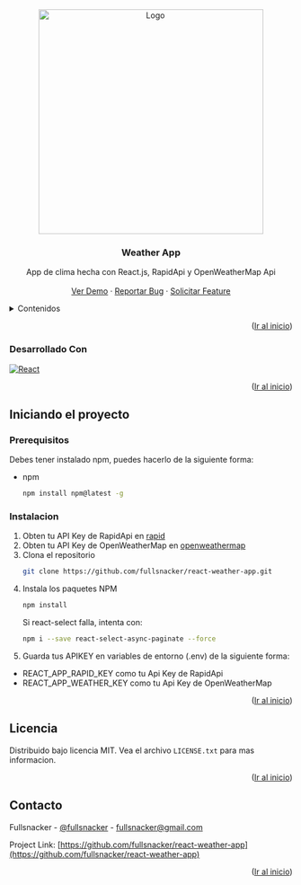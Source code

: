 <a name="readme-top"></a>
<br />

<div align="center">
  <a href="https://github.com/fullsnacker/react-weather-app">
    <img src="https://fullsnacker.github.io//assets/work003-QEUPQghF.jpg" alt="Logo" width="400">
  </a>

<h3 align="center">Weather App</h3>

  <p align="center">
    App de clima hecha con React.js, RapidApi y OpenWeatherMap Api
    <br />
    <br />
    <a href="https://sneather.vercel.app/">Ver Demo</a>
    ·
    <a href="https://github.com/fullsnacker/react-weather-app/issues">Reportar Bug</a>
    ·
    <a href="https://github.com/fullsnacker/react-weather-app/issues">Solicitar Feature</a>
  </p>
</div>

<!-- Contenidos -->
<details>
  <summary>Contenidos</summary>
  <ol>
    <li>
      <!-- <a href="#acerca-del-proyecto">Acerca Del Proyecto</a> -->
        <a href="#desarrollado-con">Desarrollado Con</a>
    </li>
    <li>
      <a href="#iniciando-el-proyecto">Iniciando el proyecto</a>
      <ul>
        <li><a href="#prerequisitos">Prerequisitos</a></li>
        <li><a href="#instalacion">Instalacion</a></li>
      </ul>
    </li>
    <!-- <li><a href="#uso">Uso</a></li> -->
    <li><a href="#licencia">Licencia</a></li>
    <li><a href="#contacto">Contacto</a></li>
  </ol>
</details>

<!-- Acerca Del Proyecto -->

<!-- ## Acerca Del Proyecto

Here's a blank template to get started: To avoid retyping too much info. Do a search and replace with your text editor for the following: `github_username`, `repo_name`, `twitter_handle`, `linkedin_username`, `email_client`, `email`, `project_title`, `project_description` -->

<p align="right">(<a href="#readme-top">Ir al inicio</a>)</p>

### Desarrollado Con

[![React][React.js]][React-url]

<p align="right">(<a href="#readme-top">Ir al inicio</a>)</p>

<!-- Iniciando el proyecto -->

## Iniciando el proyecto

### Prerequisitos

Debes tener instalado npm, puedes hacerlo de la siguiente forma:

- npm
  ```sh
  npm install npm@latest -g
  ```

### Instalacion

1. Obten tu API Key de RapidApi en [rapid](https://rapidapi.com/hub)
2. Obten tu API Key de OpenWeatherMap en [openweathermap](https://openweathermap.org/)
3. Clona el repositorio
   ```sh
   git clone https://github.com/fullsnacker/react-weather-app.git
   ```
4. Instala los paquetes NPM
   ```sh
   npm install
   ```
   Si react-select falla, intenta con:
   ```sh
   npm i --save react-select-async-paginate --force
   ```
5. Guarda tus APIKEY en variables de entorno (.env) de la siguiente forma:
<ul>
    <li>REACT_APP_RAPID_KEY como tu Api Key de RapidApi</li>
    <li>REACT_APP_WEATHER_KEY como tu Api Key de OpenWeatherMap</li>
</ul>

<p align="right">(<a href="#readme-top">Ir al inicio</a>)</p>

<!-- ## Uso

Use this space to show useful examples of how a project can be used. Additional screenshots, code examples and demos work well in this space. You may also link to more resources.

_For more examples, please refer to the [Documentation](https://example.com)_

<p align="right">(<a href="#readme-top">Ir al inicio</a>)</p>

## Roadmap

- [ ] Feature 1
- [ ] Feature 2
- [ ] Feature 3
  - [ ] Nested Feature

See the [open issues](https://github.com/fullsnacker/react-weather-app/issues) for a full list of proposed features (and known issues).

<p align="right">(<a href="#readme-top">Ir al inicio</a>)</p>

## Contributing

Contributions are what make the open source community such an amazing place to learn, inspire, and create. Any contributions you make are **greatly appreciated**.

If you have a suggestion that would make this better, please fork the repo and create a pull request. You can also simply open an issue with the tag "enhancement".
Don't forget to give the project a star! Thanks again!

1. Fork the Project
2. Create your Feature Branch (`git checkout -b feature/AmazingFeature`)
3. Commit your Changes (`git commit -m 'Add some AmazingFeature'`)
4. Push to the Branch (`git push origin feature/AmazingFeature`)
5. Open a Pull Request

<p align="right">(<a href="#readme-top">Ir al inicio</a>)</p> -->

## Licencia

Distribuido bajo licencia MIT. Vea el archivo `LICENSE.txt` para mas informacion.

<p align="right">(<a href="#readme-top">Ir al inicio</a>)</p>

## Contacto

Fullsnacker - [@fullsnacker](https://twitter.com/fullsnacker) - fullsnacker@gmail.com

Project Link: [https://github.com/fullsnacker/react-weather-app](https://github.com/fullsnacker/react-weather-app)

<p align="right">(<a href="#readme-top">Ir al inicio</a>)</p>

<!-- ## Acknowledgments

- []()
- []()
- []()

<p align="right">(<a href="#readme-top">Ir al inicio</a>)</p> -->

[React.js]: https://img.shields.io/badge/React-20232A?style=for-the-badge&logo=react&logoColor=61DAFB
[React-url]: https://reactjs.org/
